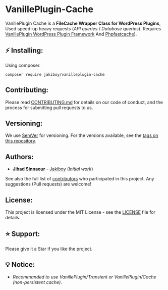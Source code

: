 # VanillePlugin-Cache

VanillePlugin Cache is a **FileCache Wrapper Class for WordPress Plugins**, Used speed-up heavy requests (*API queries* / *Database queries*). Requires [VanillePlugin WordPress Plugin Framework](https://jakiboy.github.io/VanillePlugin/) And [Phpfastcache](https://www.phpfastcache.com/)).

## ⚡ Installing:

Using composer.

```
composer require jakiboy/vanilleplugin-cache
```

## Contributing:

Please read [CONTRIBUTING.md](https://github.com/Jakiboy/VanillePlugin-Cache/blob/master/CONTRIBUTING.md) for details on our code of conduct, and the process for submitting pull requests to us.

## Versioning:

We use [SemVer](http://semver.org/) for versioning. For the versions available, see the [tags on this repository](https://github.com/Jakiboy/VanillePlugin-Cache/tags). 

## Authors:

* **Jihad Sinnaour** - [Jakiboy](https://github.com/Jakiboy) (*Initial work*)

See also the full list of [contributors](https://github.com/Jakiboy/VanillePlugin-Cache/contributors) who participated in this project. Any suggestions (Pull requests) are welcome!

## License:

This project is licensed under the MIT License - see the [LICENSE](https://github.com/Jakiboy/VanillePlugin-Cache/blob/master/LICENSE) file for details.

## ⭐ Support:

Please give it a Star if you like the project.

## 💡 Notice:

* *Recommanded to use VanillePlugin/Transient or VanillePlugin/Cache (non-persistent cache)*.

